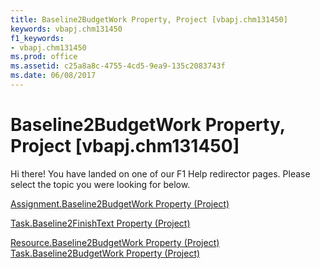 ```yaml
---
title: Baseline2BudgetWork Property, Project [vbapj.chm131450]
keywords: vbapj.chm131450
f1_keywords:
- vbapj.chm131450
ms.prod: office
ms.assetid: c25a8a8c-4755-4cd5-9ea9-135c2083743f
ms.date: 06/08/2017
---
```



# Baseline2BudgetWork Property, Project [vbapj.chm131450]

Hi there! You have landed on one of our F1 Help redirector pages. Please select the topic you were looking for below.

[Assignment.Baseline2BudgetWork Property (Project)](http://msdn.microsoft.com/library/aeda3d79-e129-78db-c6b9-38a5fdd7a1fc%28Office.15%29.aspx)

[Task.Baseline2FinishText Property (Project)](http://msdn.microsoft.com/library/cfc6c6ba-9b23-13dd-1c25-74082fc69a0f%28Office.15%29.aspx)

[Resource.Baseline2BudgetWork Property (Project)](http://msdn.microsoft.com/library/af439e0f-f1e2-4b47-dacd-82ec234dcedc%28Office.15%29.aspx)
[Task.Baseline2BudgetWork Property (Project)](http://msdn.microsoft.com/library/a0ccaea9-4f93-8196-09c4-f0b466f1fbbd%28Office.15%29.aspx)

